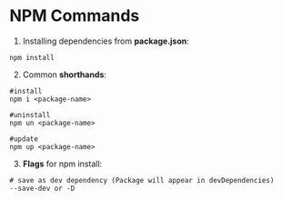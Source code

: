 # NPM Commands

1. Installing dependencies from **package.json**:

```
npm install
```

2. Common **shorthands**:

  ```
  #install
 npm i <package-name>
 
 #uninstall
 npm un <package-name>
 
 #update
 npm up <package-name>
  ```
  
  3. **Flags** for npm install:
  
  ```
  # save as dev dependency (Package will appear in devDependencies)
  --save-dev or -D 
  ```
